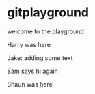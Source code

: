 # gitplayground

welcome to the playground

Harry was here

Jake: adding some text

Sam says hi again

Shaun was here


